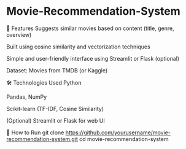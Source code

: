 # Movie-Recommendation-System
📌 Features
Suggests similar movies based on content (title, genre, overview)

Built using cosine similarity and vectorization techniques

Simple and user-friendly interface using Streamlit or Flask (optional)

Dataset: Movies from TMDB (or Kaggle)

🛠️ Technologies Used
Python

Pandas, NumPy

Scikit-learn (TF-IDF, Cosine Similarity)

(Optional) Streamlit or Flask for web UI

🚀 How to Run
git clone https://github.com/yourusername/movie-recommendation-system.git
cd movie-recommendation-system
